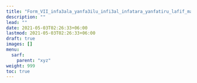 ```yaml
---
title: "Form_VII_infa3ala_yanfa3ilu_infi3al_infatara_yanfatiru_lafif_maqrun"
description: ""
lead: ""
date: 2021-05-03T02:26:33+06:00
lastmod: 2021-05-03T02:26:33+06:00
draft: true
images: []
menu: 
  sarf:
    parent: "xyz"
weight: 999
toc: true
---
```



